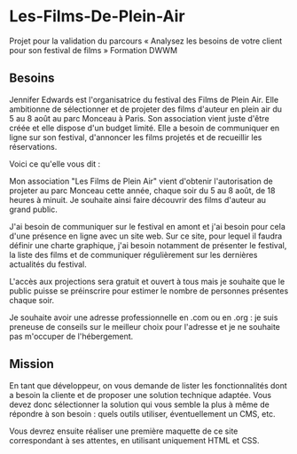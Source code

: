 # Les-Films-De-Plein-Air
Projet pour la validation du parcours « Analysez les besoins de votre client pour son festival de films »  Formation DWWM


## Besoins

Jennifer Edwards est l'organisatrice du festival des Films de Plein Air. Elle ambitionne de sélectionner et de projeter des films d'auteur en plein air du 5 au 8 août au parc Monceau à Paris.
Son association vient juste d'être créée et elle dispose d'un budget limité. Elle a besoin de communiquer en ligne sur son festival, d'annoncer les films projetés et de recueillir les réservations.

Voici ce qu'elle vous dit :

Mon association "Les Films de Plein Air" vient d'obtenir l'autorisation de projeter au parc Monceau cette année, chaque soir du 5 au 8 août, de 18 heures à minuit. Je souhaite ainsi faire découvrir des films d'auteur au grand public.

J'ai besoin de communiquer sur le festival en amont et j'ai besoin pour cela d'une présence en ligne avec un site web. Sur ce site, pour lequel il faudra définir une charte graphique, j'ai besoin notamment de présenter le festival, la liste des films et de communiquer régulièrement sur les dernières actualités du festival.

L'accès aux projections sera gratuit et ouvert à tous mais je souhaite que le public puisse se préinscrire pour estimer le nombre de personnes présentes chaque soir.

Je souhaite avoir une adresse professionnelle en .com ou en .org : je suis preneuse de conseils sur le meilleur choix pour l'adresse et je ne souhaite pas m'occuper de l'hébergement.

## Mission

En tant que développeur, on vous demande de lister les fonctionnalités dont a besoin la cliente et de proposer une solution technique adaptée. Vous devez donc sélectionner la solution qui vous semble la plus à même de répondre à son besoin : quels outils utiliser, éventuellement un CMS, etc.

Vous devrez ensuite réaliser une première maquette de ce site correspondant à ses attentes, en utilisant uniquement HTML et CSS.
